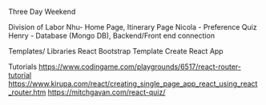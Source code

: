 Three Day Weekend 

Division of Labor 
  Nhu- Home Page, Itinerary Page
  Nicola - Preference Quiz  
  Henry - Database (Mongo DB), Backend/Front end connection 

Templates/ Libraries
  React 
  Bootstrap Template
  Create React App

Tutorials
  https://www.codingame.com/playgrounds/6517/react-router-tutorial
  https://www.kirupa.com/react/creating_single_page_app_react_using_react_router.htm
  https://mitchgavan.com/react-quiz/



